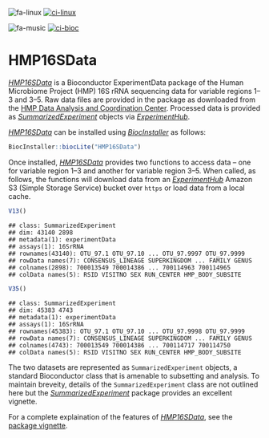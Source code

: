 ![fa-linux](https://tinyurl.com/yadaat78)
[![ci-linux](https://tinyurl.com/y7wya2kf)](https://tinyurl.com/ybau2brs)
<!--
![fa-windows](https://tinyurl.com/ybn5v5pj)
[![ci-windows](https://tinyurl.com/y84zu7lv)](https://tinyurl.com/y7u6un9e)
-->
![fa-music](https://tinyurl.com/ybhw6acv)
[![ci-bioc](https://tinyurl.com/yc58tygg)](https://tinyurl.com/ybfcpt7k)

# HMP16SData

*[HMP16SData](http://bioconductor.org/packages/HMP16SData)* is a Bioconductor
ExperimentData package of the Human Microbiome Project (HMP) 16S rRNA sequencing
data for variable regions 1–3 and 3–5. Raw data files are provided in the
package as downloaded from the
[HMP Data Analysis and Coordination Center](https://tinyurl.com/y7ev836z).
Processed data is provided as
*[SummarizedExperiment](http://bioconductor.org/packages/SummarizedExperiment)*
objects via *[ExperimentHub](http://bioconductor.org/packages/ExperimentHub)*.

*[HMP16SData](http://bioconductor.org/packages/HMP16SData)* can be installed
using *[BiocInstaller](http://bioconductor.org/packages/BiocInstaller)* as
follows:

```r
BiocInstaller::biocLite("HMP16SData")
```

Once installed, *[HMP16SData](http://bioconductor.org/packages/HMP16SData)*
provides two functions to access data – one for variable region 1–3 and another
for variable region 3–5. When called, as follows, the functions will download
data from an *[ExperimentHub](http://bioconductor.org/packages/ExperimentHub)*
Amazon S3 (Simple Storage Service) bucket over `https` or load data from a local
cache.

```r
V13()
```

```
## class: SummarizedExperiment
## dim: 43140 2898
## metadata(1): experimentData
## assays(1): 16SrRNA
## rownames(43140): OTU_97.1 OTU_97.10 ... OTU_97.9997 OTU_97.9999
## rowData names(7): CONSENSUS_LINEAGE SUPERKINGDOM ... FAMILY GENUS
## colnames(2898): 700013549 700014386 ... 700114963 700114965
## colData names(5): RSID VISITNO SEX RUN_CENTER HMP_BODY_SUBSITE
```

```r
V35()
```

```
## class: SummarizedExperiment
## dim: 45383 4743
## metadata(1): experimentData
## assays(1): 16SrRNA
## rownames(45383): OTU_97.1 OTU_97.10 ... OTU_97.9998 OTU_97.9999
## rowData names(7): CONSENSUS_LINEAGE SUPERKINGDOM ... FAMILY GENUS
## colnames(4743): 700013549 700014386 ... 700114717 700114750
## colData names(5): RSID VISITNO SEX RUN_CENTER HMP_BODY_SUBSITE
```

The two datasets are represented as `SummarizedExperiment` objects, a standard
Bioconductor class that is amenable to subsetting and analysis. To maintain
breveity, details of the `SummarizedExperiment` class are not outlined here but
the
*[SummarizedExperiment](http://bioconductor.org/packages/SummarizedExperiment)*
package provides an excellent vignette.

For a complete explaination of the features of
*[HMP16SData](http://bioconductor.org/packages/HMP16SData)*, see the
[package vignette](https://tinyurl.com/yaob5n77).
